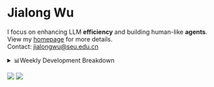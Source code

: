 #  Jialong Wu

I focus on enhancing LLM **efficiency** and building human-like **agents**.<br>
View my [homepage](https://callanwu.github.io/) for more details. <br>
Contact: jialongwu@seu.edu.cn

<details><summary>📊Weekly Development Breakdown</summary>

<!--START_SECTION:waka-->

```txt
From: 29 January 2025 - To: 05 February 2025

Total Time: 6 hrs 19 mins

Python     4 hrs 5 mins    ████████████████░░░░░░░░░   64.59 %
Bash       1 hr 4 mins     ████▒░░░░░░░░░░░░░░░░░░░░   16.97 %
Other      40 mins         ██▓░░░░░░░░░░░░░░░░░░░░░░   10.54 %
Markdown   25 mins         █▓░░░░░░░░░░░░░░░░░░░░░░░   06.85 %
JSON       2 mins          ░░░░░░░░░░░░░░░░░░░░░░░░░   00.58 %
```

<!--END_SECTION:waka-->

[![wakatime](https://wakatime.com/badge/user/c6720b29-9431-4a60-bc9d-e1fb2b6bd65f.svg)](https://wakatime.com/@c6720b29-9431-4a60-bc9d-e1fb2b6bd65f)
</details>

[![](https://img.shields.io/badge/Google%20Scholar-4385FE.svg?&color=d6d6d6&style=flat-square&logo=google-scholar)](https://scholar.google.com/citations?user=6eg2m4YAAAAJ)
![](https://komarev.com/ghpvc/?username=callanwu)

